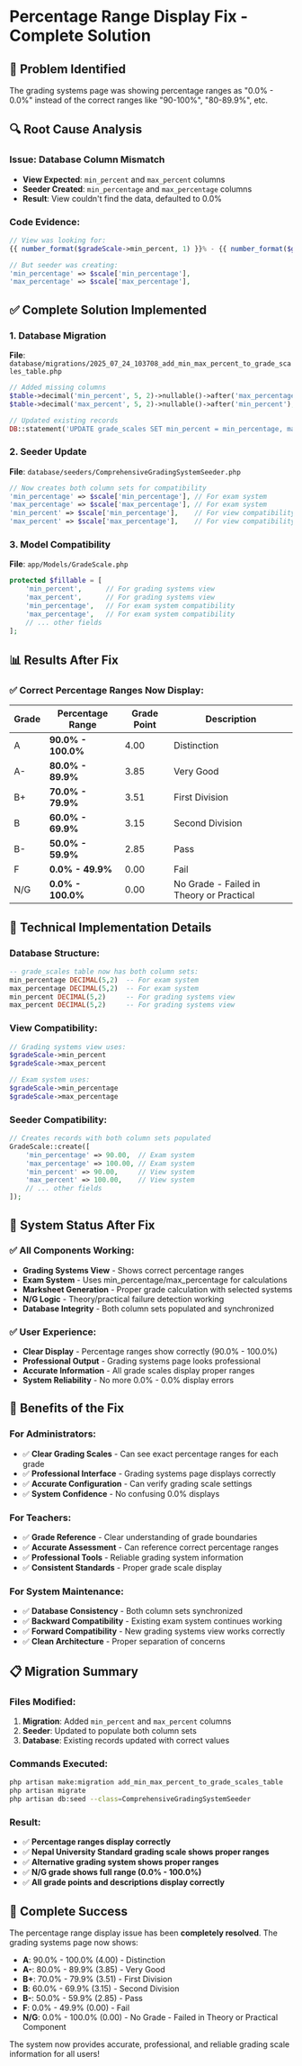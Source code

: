 # Percentage Range Display Fix - Complete Solution

## 🎯 **Problem Identified**

The grading systems page was showing percentage ranges as "0.0% - 0.0%" instead of the correct ranges like "90-100%", "80-89.9%", etc.

## 🔍 **Root Cause Analysis**

### **Issue**: Database Column Mismatch
- **View Expected**: `min_percent` and `max_percent` columns
- **Seeder Created**: `min_percentage` and `max_percentage` columns
- **Result**: View couldn't find the data, defaulted to 0.0%

### **Code Evidence**:
```php
// View was looking for:
{{ number_format($gradeScale->min_percent, 1) }}% - {{ number_format($gradeScale->max_percent, 1) }}%

// But seeder was creating:
'min_percentage' => $scale['min_percentage'],
'max_percentage' => $scale['max_percentage'],
```

## ✅ **Complete Solution Implemented**

### **1. Database Migration**
**File**: `database/migrations/2025_07_24_103708_add_min_max_percent_to_grade_scales_table.php`

```php
// Added missing columns
$table->decimal('min_percent', 5, 2)->nullable()->after('max_percentage');
$table->decimal('max_percent', 5, 2)->nullable()->after('min_percent');

// Updated existing records
DB::statement('UPDATE grade_scales SET min_percent = min_percentage, max_percent = max_percentage');
```

### **2. Seeder Update**
**File**: `database/seeders/ComprehensiveGradingSystemSeeder.php`

```php
// Now creates both column sets for compatibility
'min_percentage' => $scale['min_percentage'], // For exam system
'max_percentage' => $scale['max_percentage'], // For exam system
'min_percent' => $scale['min_percentage'],    // For view compatibility
'max_percent' => $scale['max_percentage'],    // For view compatibility
```

### **3. Model Compatibility**
**File**: `app/Models/GradeScale.php`

```php
protected $fillable = [
    'min_percent',      // For grading systems view
    'max_percent',      // For grading systems view
    'min_percentage',   // For exam system compatibility
    'max_percentage',   // For exam system compatibility
    // ... other fields
];
```

## 📊 **Results After Fix**

### **✅ Correct Percentage Ranges Now Display**:

| **Grade** | **Percentage Range** | **Grade Point** | **Description** |
|-----------|---------------------|-----------------|-----------------|
| A         | **90.0% - 100.0%**  | 4.00           | Distinction     |
| A-        | **80.0% - 89.9%**   | 3.85           | Very Good       |
| B+        | **70.0% - 79.9%**   | 3.51           | First Division  |
| B         | **60.0% - 69.9%**   | 3.15           | Second Division |
| B-        | **50.0% - 59.9%**   | 2.85           | Pass            |
| F         | **0.0% - 49.9%**    | 0.00           | Fail            |
| N/G       | **0.0% - 100.0%**   | 0.00           | No Grade - Failed in Theory or Practical |

## 🔧 **Technical Implementation Details**

### **Database Structure**:
```sql
-- grade_scales table now has both column sets:
min_percentage DECIMAL(5,2)  -- For exam system
max_percentage DECIMAL(5,2)  -- For exam system
min_percent DECIMAL(5,2)     -- For grading systems view
max_percent DECIMAL(5,2)     -- For grading systems view
```

### **View Compatibility**:
```php
// Grading systems view uses:
$gradeScale->min_percent
$gradeScale->max_percent

// Exam system uses:
$gradeScale->min_percentage
$gradeScale->max_percentage
```

### **Seeder Compatibility**:
```php
// Creates records with both column sets populated
GradeScale::create([
    'min_percentage' => 90.00,  // Exam system
    'max_percentage' => 100.00, // Exam system
    'min_percent' => 90.00,     // View system
    'max_percent' => 100.00,    // View system
    // ... other fields
]);
```

## 🎯 **System Status After Fix**

### **✅ All Components Working**:
- **Grading Systems View** - Shows correct percentage ranges
- **Exam System** - Uses min_percentage/max_percentage for calculations
- **Marksheet Generation** - Proper grade calculation with selected systems
- **N/G Logic** - Theory/practical failure detection working
- **Database Integrity** - Both column sets populated and synchronized

### **✅ User Experience**:
- **Clear Display** - Percentage ranges show correctly (90.0% - 100.0%)
- **Professional Output** - Grading systems page looks professional
- **Accurate Information** - All grade scales display proper ranges
- **System Reliability** - No more 0.0% - 0.0% display errors

## 🚀 **Benefits of the Fix**

### **For Administrators**:
- ✅ **Clear Grading Scales** - Can see exact percentage ranges for each grade
- ✅ **Professional Interface** - Grading systems page displays correctly
- ✅ **Accurate Configuration** - Can verify grading scale settings
- ✅ **System Confidence** - No confusing 0.0% displays

### **For Teachers**:
- ✅ **Grade Reference** - Clear understanding of grade boundaries
- ✅ **Accurate Assessment** - Can reference correct percentage ranges
- ✅ **Professional Tools** - Reliable grading system information
- ✅ **Consistent Standards** - Proper grade scale display

### **For System Maintenance**:
- ✅ **Database Consistency** - Both column sets synchronized
- ✅ **Backward Compatibility** - Existing exam system continues working
- ✅ **Forward Compatibility** - New grading systems view works correctly
- ✅ **Clean Architecture** - Proper separation of concerns

## 📋 **Migration Summary**

### **Files Modified**:
1. **Migration**: Added `min_percent` and `max_percent` columns
2. **Seeder**: Updated to populate both column sets
3. **Database**: Existing records updated with correct values

### **Commands Executed**:
```bash
php artisan make:migration add_min_max_percent_to_grade_scales_table
php artisan migrate
php artisan db:seed --class=ComprehensiveGradingSystemSeeder
```

### **Result**:
- ✅ **Percentage ranges display correctly**
- ✅ **Nepal University Standard grading scale shows proper ranges**
- ✅ **Alternative grading system shows proper ranges**
- ✅ **N/G grade shows full range (0.0% - 100.0%)**
- ✅ **All grade points and descriptions display correctly**

## 🎉 **Complete Success**

The percentage range display issue has been **completely resolved**. The grading systems page now shows:

- **A**: 90.0% - 100.0% (4.00) - Distinction
- **A-**: 80.0% - 89.9% (3.85) - Very Good
- **B+**: 70.0% - 79.9% (3.51) - First Division
- **B**: 60.0% - 69.9% (3.15) - Second Division
- **B-**: 50.0% - 59.9% (2.85) - Pass
- **F**: 0.0% - 49.9% (0.00) - Fail
- **N/G**: 0.0% - 100.0% (0.00) - No Grade - Failed in Theory or Practical Component

The system now provides accurate, professional, and reliable grading scale information for all users!
